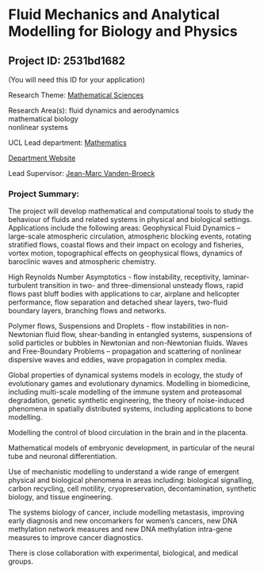 # Fluid Mechanics and Analytical Modelling for Biology and Physics

## Project ID: **2531bd1682**
(You will need this ID for your application)

Research Theme: [Mathematical Sciences](../themes/mathematical-sciences.md)

Research Area(s):
fluid dynamics and aerodynamics<br />mathematical biology<br />nonlinear systems

UCL Lead department: [Mathematics](../departments/mathematics.md)

[Department Website](https://www.ucl.ac.uk/maths)

Lead Supervisor: [Jean-Marc Vanden-Broeck](https://profiles.ucl.ac.uk/4560)

### Project Summary:

The project will develop mathematical and computational tools to study the behaviour of fluids and related systems in physical and biological settings. Applications include the following areas:
Geophysical Fluid Dynamics – large-scale atmospheric circulation, atmospheric blocking events, rotating stratified flows, coastal flows and their impact on ecology and fisheries, vortex motion, topographical effects on geophysical flows, dynamics of baroclinic waves and atmospheric chemistry.

High Reynolds Number Asymptotics - flow instability, receptivity, laminar-turbulent transition in two- and three-dimensional unsteady flows, rapid flows past bluff bodies with applications to car, airplane and helicopter performance, flow separation and detached shear layers, two-fluid boundary layers, branching flows and networks. 

Polymer flows, Suspensions and Droplets - flow instabilities in non-Newtonian fluid flow, shear-banding in entangled systems, suspensions of solid particles or bubbles in Newtonian and non-Newtonian fluids.
Waves and Free-Boundary Problems – propagation and scattering of nonlinear dispersive waves and eddies, wave propagation in complex media.

Global properties of dynamical systems models in ecology, the study of evolutionary games and evolutionary dynamics. Modelling in biomedicine, including multi-scale modelling of the immune system and proteasomal degradation, genetic synthetic engineering, the theory of noise-induced phenomena in spatially distributed systems, including applications to bone modelling. 

Modelling the control of blood circulation in the brain and in the placenta.

Mathematical models of embryonic development, in particular of the neural tube and neuronal differentiation. 

Use of mechanistic modelling to understand a wide range of emergent physical and biological phenomena in areas including: biological signalling, carbon recycling, cell motility, cryopreservation, decontamination, synthetic biology, and tissue engineering. 

The systems biology of cancer, include modelling metastasis, improving early diagnosis and new oncomarkers for women’s cancers, new DNA methylation network measures and new DNA methylation intra-gene measures to improve cancer diagnostics.

There is close collaboration with experimental, biological, and medical groups.
